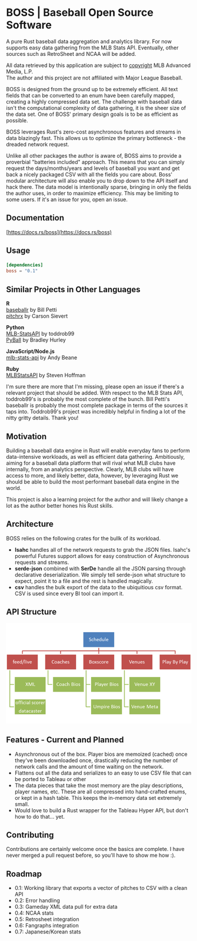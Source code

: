 # BOSS | Baseball Open Source Software

A pure Rust baseball data aggregation and analytics library. For now supports easy data gathering from the MLB Stats API. Eventually, other sources such as RetroSheet and NCAA will be added.

All data retrieved by this application are subject to [copyright](http://gdx.mlb.com/components/copyright.txt) MLB Advanced Media, L.P.\
The author and this project are not affiliated with Major League Baseball.

BOSS is designed from the ground up to be extremely efficient. All text fields that can be converted to an enum have been carefully mapped, creating a highly compressed data set. The challenge with baseball data isn't the computational complexity of data gathering, it is the sheer size of the data set. One of BOSS' primary design goals is to be as efficient as possible.

BOSS leverages Rust's zero-cost asynchronous features and streams in data blazingly fast. This allows us to optimize the primary bottleneck - the dreaded network request.

Unlike all other packages the author is aware of, BOSS aims to provide a proverbial "batteries included" approach. This means that you can simply request the days/months/years and levels of baseball you want and get back a nicely packaged CSV with all the fields you care about. Boss' modular architecture will also enable you to drop down to the API itself and hack there. The data model is intentionally sparse, bringing in only the fields the author uses, in order to maximize efficiency. This may be limiting to some users. If it's an issue for you, open an issue.

## Documentation

[https://docs.rs/boss](https://docs.rs/boss)

## Usage

```toml
[dependencies]
boss = "0.1"
```

## Similar Projects in Other Languages

**R**\
[baseballr](https://github.com/BillPetti/baseballr) by Bill Petti\
[pitchrx](https://github.com/cpsievert/pitchRx) by Carson Sievert

**Python**\
[MLB-StatsAPI](https://github.com/toddrob99/MLB-StatsAPI) by toddrob99\
[PyBall](https://github.com/bradleyhurley/PyBall) by Bradley Hurley

**JavaScript/Node.js**\
[mlb-stats-api](https://github.com/asbeane/mlb-stats-api) by Andy Beane

**Ruby**\
[MLBStatsAPI](https://github.com/Fustrate/mlb_stats_api) by Steven Hoffman

I'm sure there are more that I'm missing, please open an issue if there's a relevant project that should be added. With respect to the MLB Stats API, toddrob99's is probably the most complete of the bunch. Bill Petti's baseballr is probably the most complete package in terms of the sources it taps into. Toddrob99's project was incredibly helpful in finding a lot of the nitty gritty details. Thank you!

## Motivation

Building a baseball data engine in Rust will enable everyday fans to perform data-intensive workloads, as well as efficient data gathering. Ambitiously, aiming for a baseball data platform that will rival what MLB clubs have internally, from an analytics perspective. Clearly, MLB clubs will have access to more, and likely better, data, however, by leveraging Rust we should be able to build the most performant baseball data engine in the world.

This project is also a learning project for the author and will likely change a lot as the author better hones his Rust skills.

## Architecture

BOSS relies on the following crates for the bullk of its workload.

* **Isahc** handles all of the network requests to grab the JSON files. Isahc's powerful Futures support allows for easy construction of Asynchronous requests and streams.
* **serde-json** combined with **SerDe** handle all the JSON parsing through declarative deserialization. We simply tell serde-json what structure to expect, point it to a file and the rest is handled magically.
* **csv** handles the bulk export of the data to the ubiquitious csv format. CSV is used since every BI tool can import it.

## API Structure

![API](https://github.com/elibenporat/boss/blob/boss/API.png)

## Features - Current and Planned

* Asynchronous out of the box. Player bios are memoized (cached) once they've been downloaded once, drastically reducing the number of network calls and the amount of time waiting on the network.
* Flattens out all the data and serializes to an easy to use CSV file that can be ported to Tableau or other
* The data pieces that take the most memory are the play descriptions, player names, etc. These are all compressed into hand-crafted enums, or kept in a hash table. This keeps the in-memory data set extremely small.
* Would love to build a Rust wrapper for the Tableau Hyper API, but don't how to do that... yet.

## Contributing

Contributions are certainly welcome once the basics are complete. I have never merged a pull request before, so you'll have to show me how :).

## Roadmap

* 0.1: Working library that exports a vector of pitches to CSV with a clean API
* 0.2: Error handling
* 0.3: Gameday XML data pull for extra data
* 0.4: NCAA stats
* 0.5: Retrosheet integration
* 0.6: Fangraphs integration
* 0.7: Japanese/Korean stats
